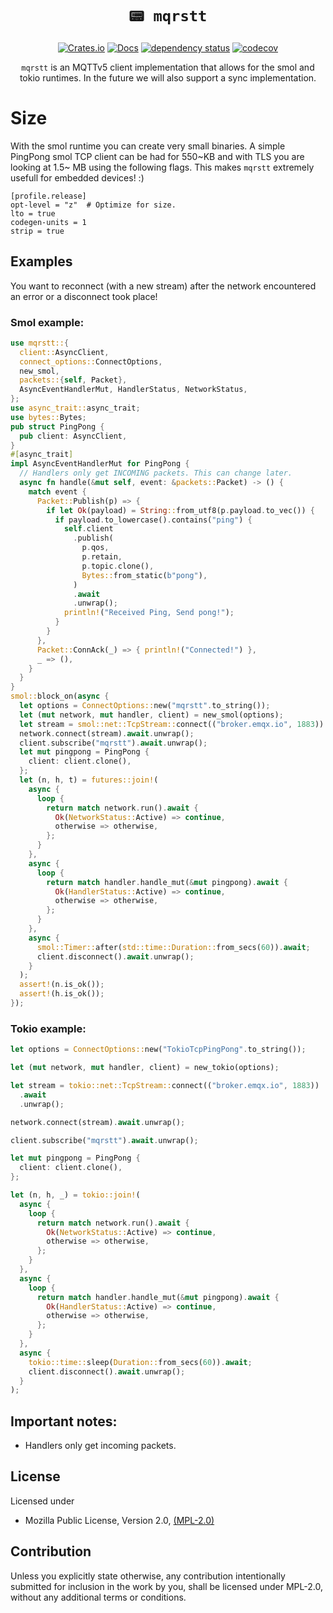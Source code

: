 <div align="center">

# `📟 mqrstt`

[![Crates.io](https://img.shields.io/crates/v/mqrstt.svg)](https://crates.io/crates/mqrstt)
[![Docs](https://docs.rs/mqrstt/badge.svg)](https://docs.rs/mqrstt)
[![dependency status](https://deps.rs/repo/github/GunnarMorrigan/mqrstt/status.svg)](https://deps.rs/repo/github/GunnarMorrigan/mqrstt)
[![codecov](https://codecov.io/github/GunnarMorrigan/mqrstt/branch/main/graph/badge.svg?token=YSZFYQ063Y)](https://codecov.io/github/GunnarMorrigan/mqrstt)

`mqrstt` is an MQTTv5 client implementation that allows for the smol and tokio runtimes. In the future we will also support a sync implementation.

</div>

# Size
With the smol runtime you can create very small binaries. A simple PingPong smol TCP client can be had for 550\~KB and with TLS you are looking at 1.5\~ MB using the following flags. This makes `mqrstt` extremely usefull for embedded devices! :)
```
[profile.release]
opt-level = "z"  # Optimize for size.
lto = true
codegen-units = 1
strip = true
```


## Examples

You want to reconnect (with a new stream) after the network encountered an error or a disconnect took place!

### Smol example:
```rust
use mqrstt::{
  client::AsyncClient,
  connect_options::ConnectOptions,
  new_smol,
  packets::{self, Packet},
  AsyncEventHandlerMut, HandlerStatus, NetworkStatus,
};
use async_trait::async_trait;
use bytes::Bytes;
pub struct PingPong {
  pub client: AsyncClient,
}
#[async_trait]
impl AsyncEventHandlerMut for PingPong {
  // Handlers only get INCOMING packets. This can change later.
  async fn handle(&mut self, event: &packets::Packet) -> () {
    match event {
      Packet::Publish(p) => {
        if let Ok(payload) = String::from_utf8(p.payload.to_vec()) {
          if payload.to_lowercase().contains("ping") {
            self.client
              .publish(
                p.qos,
                p.retain,
                p.topic.clone(),
                Bytes::from_static(b"pong"),
              )
              .await
              .unwrap();
            println!("Received Ping, Send pong!");
          }
        }
      },
      Packet::ConnAck(_) => { println!("Connected!") },
      _ => (),
    }
  }
}
smol::block_on(async {
  let options = ConnectOptions::new("mqrstt".to_string());
  let (mut network, mut handler, client) = new_smol(options);
  let stream = smol::net::TcpStream::connect(("broker.emqx.io", 1883)).await.unwrap();
  network.connect(stream).await.unwrap();
  client.subscribe("mqrstt").await.unwrap();
  let mut pingpong = PingPong {
    client: client.clone(),
  };
  let (n, h, t) = futures::join!(
    async {
      loop {
        return match network.run().await {
          Ok(NetworkStatus::Active) => continue,
          otherwise => otherwise,
        };
      }
    },
    async {
      loop {
        return match handler.handle_mut(&mut pingpong).await {
          Ok(HandlerStatus::Active) => continue,
          otherwise => otherwise,
        };
      }
    },
    async {
      smol::Timer::after(std::time::Duration::from_secs(60)).await;
      client.disconnect().await.unwrap();
    }
  );
  assert!(n.is_ok());
  assert!(h.is_ok());
});
```


### Tokio example:
```rust
let options = ConnectOptions::new("TokioTcpPingPong".to_string());

let (mut network, mut handler, client) = new_tokio(options);

let stream = tokio::net::TcpStream::connect(("broker.emqx.io", 1883))
  .await
  .unwrap();

network.connect(stream).await.unwrap();

client.subscribe("mqrstt").await.unwrap();

let mut pingpong = PingPong {
  client: client.clone(),
};

let (n, h, _) = tokio::join!(
  async {
    loop {
      return match network.run().await {
        Ok(NetworkStatus::Active) => continue,
        otherwise => otherwise,
      };
    }
  },
  async {
    loop {
      return match handler.handle_mut(&mut pingpong).await {
        Ok(HandlerStatus::Active) => continue,
        otherwise => otherwise,
      };
    }
  },
  async {
    tokio::time::sleep(Duration::from_secs(60)).await;
    client.disconnect().await.unwrap();
  }
);
```

## Important notes:
 - Handlers only get incoming packets.


## License

Licensed under

* Mozilla Public License, Version 2.0, [(MPL-2.0)](https://choosealicense.com/licenses/mpl-2.0/)

## Contribution

Unless you explicitly state otherwise, any contribution intentionally
submitted for inclusion in the work by you, shall be licensed under MPL-2.0, without any additional terms or
conditions.
